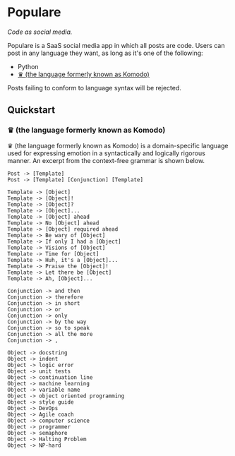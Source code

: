 # Populare

*Code as social media.*

Populare is a SaaS social media app in which all posts are code. Users can post
in any language they want, as long as it's one of the following:

* Python
* [&#9819; (the language formerly known as Komodo)](&#9819;-(the-language-formerly-known-as-Komodo))

Posts failing to conform to language syntax will be rejected.

## Quickstart

### &#9819; (the language formerly known as Komodo)

&#9819; (the language formerly known as Komodo) is a domain-specific language
used for expressing emotion in a syntactically and logically rigorous manner. An
excerpt from the context-free grammar is shown below.

```
Post -> [Template]
Post -> [Template] [Conjunction] [Template]

Template -> [Object]
Template -> [Object]!
Template -> [Object]?
Template -> [Object]...
Template -> [Object] ahead
Template -> No [Object] ahead
Template -> [Object] required ahead
Template -> Be wary of [Object]
Template -> If only I had a [Object]
Template -> Visions of [Object]
Template -> Time for [Object]
Template -> Huh, it's a [Object]...
Template -> Praise the [Object]!
Template -> Let there be [Object]
Template -> Ah, [Object]...

Conjunction -> and then
Conjunction -> therefore
Conjunction -> in short
Conjunction -> or
Conjunction -> only
Conjunction -> by the way
Conjunction -> so to speak
Conjunction -> all the more
Conjunction -> ,

Object -> docstring
Object -> indent
Object -> logic error
Object -> unit tests
Object -> continuation line
Object -> machine learning
Object -> variable name
Object -> object oriented programming
Object -> style guide
Object -> DevOps
Object -> Agile coach
Object -> computer science
Object -> programmer
Object -> semaphore
Object -> Halting Problem
Object -> NP-hard
```
